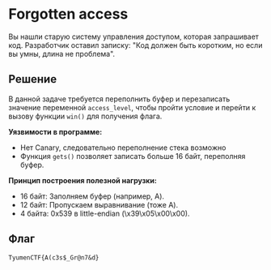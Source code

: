 # Forgotten access
Вы нашли старую систему управления доступом, которая запрашивает код. Разработчик оставил записку: "Код должен быть коротким, но если вы умны, длина не проблема".

## Решение
В данной задаче требуется переполнить буфер и перезаписать значение переменной `access_level`, чтобы пройти условие и перейти к вызову функции `win()` для получения флага.

**Уязвимости в программе:**
- Нет Canary, следовательно переполнение стека возможно
- Функция `gets()` позволяет записать больше 16 байт, переполняя буфер.

**Принцип построения полезной нагрузки:**
- 16 байт: Заполняем буфер (например, A).
- 12 байт: Пропускаем выравнивание (тоже A).
- 4 байта: 0x539 в little-endian (\x39\x05\x00\x00).

## Флаг
`TyumenCTF{A(c3s$_Gr@n7&d}`

